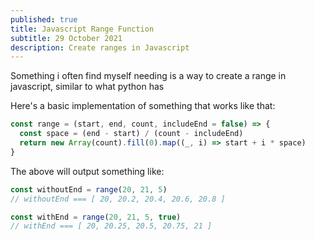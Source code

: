 ```yaml
---
published: true
title: Javascript Range Function
subtitle: 29 October 2021
description: Create ranges in Javascript
---
```


Something i often find myself needing is a way to create a range in javascript, similar to what python has

Here's a basic implementation of something that works like that:

```js
const range = (start, end, count, includeEnd = false) => {
  const space = (end - start) / (count - includeEnd)
  return new Array(count).fill(0).map((_, i) => start + i * space)
}
```

The above will output something like:

```js
const withoutEnd = range(20, 21, 5)
// withoutEnd === [ 20, 20.2, 20.4, 20.6, 20.8 ]

const withEnd = range(20, 21, 5, true)
// withEnd === [ 20, 20.25, 20.5, 20.75, 21 ]
```
